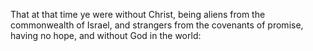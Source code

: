 That at that time ye were without Christ, being aliens from the commonwealth of Israel, and strangers from the covenants of promise, having no hope, and without God in the world:
